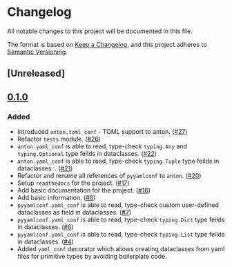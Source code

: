# Changelog

All notable changes to this project will be documented in this file.

The format is based on [Keep a Changelog](https://keepachangelog.com/en/1.0.0/),
and this project adheres to [Semantic Versioning](https://semver.org/spec/v2.0.0.html).

<!--
Added       -  for new features.
Changed     -  for changes in existing functionality.
Deprecated  -  for soon-to-be removed features.
Removed     -  for now removed features.
Fixed       -  for any bug fixes.
Security    -  in case of vulnerabilities.
-->

## [Unreleased]

## [0.1.0]

### Added

- Introduced `anton.toml_conf` - TOML support to anton. ([#27](https://github.com/karthikrangasai/anton/pull/27))
- Refactor `tests` module. ([#26](https://github.com/karthikrangasai/anton/pull/26))
- `anton.yaml_conf` is able to read, type-check `typing.Any` and `typing.Optional` type feilds in dataclasses. ([#22](https://github.com/karthikrangasai/anton/pull/22))
- `anton.yaml_conf` is able to read, type-check `typing.Tuple` type feilds in dataclasses. . ([#21](https://github.com/karthikrangasai/anton/pull/21))
- Refactor and rename all references of `pyyamlconf` to `anton`. ([#20](https://github.com/karthikrangasai/anton/pull/20))
- Setup `readthedocs` for the project. ([#17](https://github.com/karthikrangasai/anton/pull/17))
- Add basic documentation for the project. ([#16](https://github.com/karthikrangasai/anton/pull/16))
- Add basic information. ([#8](https://github.com/karthikrangasai/anton/pull/8))
- `pyyamlconf.yaml_conf` is able to read, type-check custom user-defined dataclasses as field in dataclasses. ([#7](https://github.com/karthikrangasai/anton/pull/7))
- `pyyamlconf.yaml_conf` is able to read, type-check `typing.Dict` type feilds in dataclasses. ([#6](https://github.com/karthikrangasai/anton/pull/6))
- `pyyamlconf.yaml_conf` is able to read, type-check `typing.List` type feilds in dataclasses. ([#4](https://github.com/karthikrangasai/anton/pull/4))
- Added `yaml_conf` decorator which allows creating dataclasses from yaml files for primitive types by avoiding boilerplate code.

[0.1.0]: https://github.com/karthikrangasai/anton/releases/tag/v0.1.0

<!--
Any new version:
[M.m.p]: https://github.com/karthikrangasai/anton/compare/v_M._m._p...vM.m.p
-->
